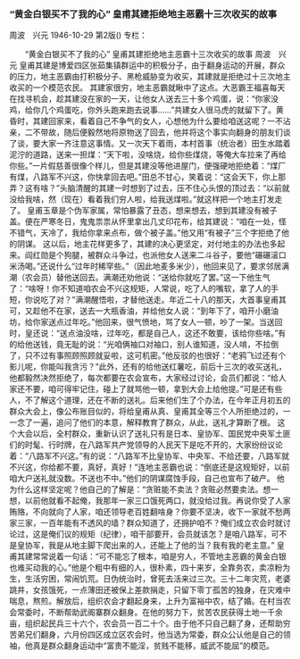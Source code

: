 ### “黄金白银买不了我的心”  皇甫其建拒绝地主恶霸十三次收买的故事
周波　兴元
1946-10-29
第2版()
专栏：

　　“黄金白银买不了我的心”
    皇甫其建拒绝地主恶霸十三次收买的故事
    周波　兴元
    皇甫其建是博爱四区张茹集镇群运中的积极分子，由于翻身运动的开展，群众的压力，地主恶霸由打积极分子、黑枪威胁变为收买，其建就是拒绝过十三次地主收买的一个模范农民。
    其建家很穷，地主恶霸就瞅中了这点。大恶霸王福喜每天在找寻机会，趁其建没在家的一天，让他女人送去三十多个鸡蛋，说：“你家没鸡，给你几个鸡蛋吃，你外头跑来跑去说事……”共建女人很马虎的就留下了。黄昏时，其建回家来，看着自己不争气的女人，心想他为什么要给咱送这呢？一不沾亲，二不带故，随后便毅然地将原物送了回去，他并将这个事实向翻身的朋友们谈了谈，要大家一齐注意这事情。又一次天下着雨，本村首事（统治者）田生水踏着泥泞的道路，送来一担煤：“天下啦，没啥烧，给你些煤烧，等俺大车拉来了再给你些。”一片假慈善很像个样儿，但是其建没等他进屋门，便强硬地拒绝着：“煤厂有煤，八路军不兴这，你快拿回去吧。”田总不甘心，笑着说：“这会天下，你上那弄？这有啥？”头脑清醒的其建一时想到了过去，压不住心头恨的顶过去：“以前就没给我啥，然（现在）看着我们穷人啦，给我送煤啦。”就这样把一个地主打发走了。
    皇甫玉章是个伪军家属，常怕暴露了丑态，想来想去，想到其建没有被子盖。便在严寒冬日，鬼鬼祟祟从怀里拿出几丈印花布，给其建说：“咱在一处，怪不错气，天冷了，我给你拿来点布，做个被子盖。”他又用“有被子”三个字拒绝了他的阴谋。
    这以后，地主花样更多了，其建的决心更坚定，对付地主的办法也多起来。阎红勋是个狗腿，被群众斗争过，也派他女人送来二斗谷子，要他“碾碾滚口米汤喝。”还说什么“过年时稀罕些。”（因此地麦多米少），他回来见了，要求邻居满潮（农会员）替他送回去。满潮还劝他说：“送给你就吃了罢。”这一下他生气了：“啥呀！你不知道咱农会不兴这规矩，人常说，吃了人的嘴软，拿了人的手短，你说吃了对？”满潮醒悟啦，才替他送走。年近二十八的那天，大首事皇甫其可，又趁他不在家，送去一大瓶香油，并给他女人说：“到年下了，咱开小磨油坊，给你家送点过年吃。”他回来，很气愤地，骂了女人一顿，吵了一架。当送回时，皇还说：“送点油没啥，过年吃，都是自己人，这还不敢要，该给你些啥。”有的给他送钱，竟无耻的说：“光咱俩袖口对袖口，别人谁知道，没人啃，不拉倒了，只不过有事照顾照顾就妥啦，这可机密。”他反驳的也很好：“老鸦飞过还有个影儿呢，你能叫我贪污？”此外，还有的给他送红薯吃，前后十三次的收买送礼，他都毅然决然拒绝了，每次都要在农会宣布，大家经过讨论，会员们都说：“给人家还不要，咱可得牢记住，碰上了就骂他一顿，拿到大会上给他提。”可是还有些人，不了解这个道理，还在不断的送礼。后来他们生了个办法，在今年正月初五的群众大会上，像公布账目似的，将给皇甫从真、皇甫其全等三个人所拒绝过的，一一念了一遍，追问了他们的本意，解释教育了群众，从此，送礼才算断了根。
    这个大会以后，全村群众，重新认识了送礼只有是日本、皇协军、国民党中央军土匪们的时髦、行时牌，在八路军共产党领导的人民天下是吃不开的，大家纷纷议论着：“八路军不兴这。”有的说：“八路军不比皇协军、中央军、不给还要，八路军就不兴这，你给都不要，真好，真好！”连地主恶霸也说：“倒底还是这规矩好，以前咱大户送礼就没数。不送也不中。”他们的阴谋腐蚀手段，自己也宣布了破产。
    他为什么这样坚定呢？他自己的了解是：“贪赃能不卖法？贪赃必然要卖法。想一想，以前他就看不起俺，我那年一家三口饿死两口，就没给过我。再说你受了人家贿赂，不向就向了人家，咱还领导老百姓翻啥身？你要不坚决，收下一家就不愁两家三家，一百年能有不透风的墙？群众知道了，还拥护咱不？俺们成立农会时就讨论过，这是俺们议的规矩（纪律），咱干部要开，会员就该怎？是咱八路军，可不是皇协军，我是从地主脚下爬出来的人，还能上了他的当？我有我的老主意。”
    皇甫其建常常说着一句话：“可不能忘了根本，咱是穷人，不管地主恶霸的黄金白银也难买动我的心。”他是个粗中有细的人，很朴素，四十来岁，全靠务农，卖凉粉为生，生活穷困，常闹饥荒。日伪统治时，曾死去活来过三次。三十二年灾荒，老婆跳井，女孩饿死，一点薄田还被保上差款捐走，只留下零丁孤苦的独身，在灾难中喘息，熬煎。解放后，组织农会才翻起身来，上升为富裕中农，结了婚。在村当农会常委时，不断帮助武阁寨群众翻身。在他的努力下，贫苦农民获得土地一千余亩，组织起民兵三十六个，农会员一百二十个。由于他不只自己翻了身，还帮助穷苦弟兄们翻身，六月份四区成立区农会时，他当选为常委，群众公认他是自己的领袖，他真是群众翻身运动中“富贵不能淫，贫贱不能移，威武不能屈”的模范。
